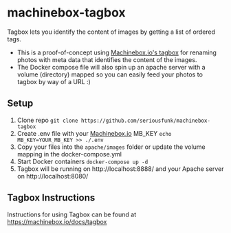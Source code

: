 # machinebox-tagbox
Tagbox lets you identify the content of images by getting a list of ordered tags.

* This is a proof-of-concept using [Machinebox.io's tagbox](https://machinebox.io/docs/tagbox) for renaming photos with meta data that identifies the content of the images.
* The Docker compose file will also spin up an apache server with a volume (directory) mapped so you can easily feed your photos to tagbox by way of a URL :)

## Setup
1. Clone repo ``git clone https://github.com/seriousfunk/machinebox-tagbox``
2. Create .env file with your [Machinebox.io](https://machinebox.io/docs/tagbox) MB_KEY ``echo MB_KEY=YOUR_MB_KEY >> ./.env``
3. Copy your files into the ``apache/images`` folder or update the volume mapping in the docker-compose.yml
4. Start Docker containers ``docker-compose up -d``
5. Tagbox will be running on http://localhost:8888/ and your Apache server on http://localhost:8080/

## Tagbox Instructions
Instructions for using Tagbox can be found at https://machinebox.io/docs/tagbox
